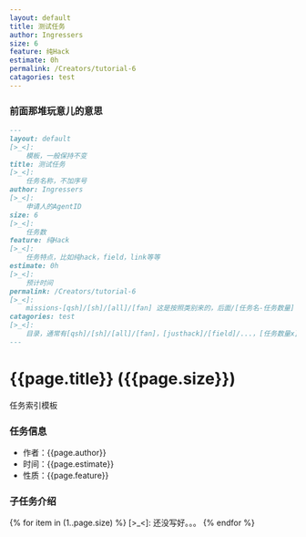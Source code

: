 ```yaml
---
layout: default
title: 测试任务
author: Ingressers
size: 6
feature: 纯Hack
estimate: 0h
permalink: /Creators/tutorial-6
catagories: test 
---
```

### 前面那堆玩意儿的意思
```markdown
---
layout: default
[>_<]:
    模板，一般保持不变
title: 测试任务
[>_<]:
    任务名称，不加序号
author: Ingressers
[>_<]:
    申请人的AgentID
size: 6
[>_<]:
    任务数
feature: 纯Hack
[>_<]:
    任务特点，比如纯hack，field，link等等
estimate: 0h
[>_<]:
    预计时间
permalink: /Creators/tutorial-6
[>_<]:
    missions-[qsh]/[sh]/[all]/[fan] 这是按照类别来的，后面/[任务名-任务数量]
catagories: test 
[>_<]:
    目录，通常有[qsh]/[sh]/[all]/[fan]，[justhack]/[field]/...，[任务数量x]，[预计时间]这些
---
```

# {{page.title}} ({{page.size}})
任务索引模板
[^_^]:
    以上是任务介绍

### 任务信息
- 作者：{{page.author}}
- 时间：{{page.estimate}}
- 性质：{{page.feature}}

### 子任务介绍 
{% for item in (1..page.size) %}
[>_<]:
    还没写好。。。
{% endfor %}
